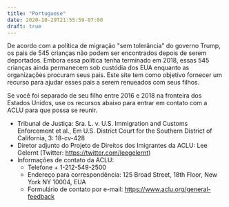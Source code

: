 ```yaml
---
title: "Portuguese"
date: 2020-10-29T21:55:59-07:00
draft: true
---
```


De acordo com a política de migração "sem tolerância" do governo Trump, os pais de 545 crianças não podem ser encontrados depois de serem deportados. Embora essa política tenha terminado em 2018, essas 545 crianças ainda permanecem sob custódia dos EUA enquanto as organizações procuram seus pais. Este site tem como objetivo fornecer um recurso para ajudar esses pais a serem renueados com seus filhos.

Se você foi separado de seu filho entre 2016 e 2018 na fronteira dos Estados Unidos, use os recursos abaixo para entrar em contato com a ACLU para que possa se reunir.

* Tribunal de Justiça: Sra. L. v. U.S. Immigration and Customs Enforcement et al., Em U.S. District Court for the Southern District of California, 3: 18-cv-428
* Diretor adjunto do Projeto de Direitos dos Imigrantes da ACLU: Lee Gelernt (Twitter: https://twitter.com/leegelernt)
* Informações de contato da ACLU:
    * Telefone + 1-212-549-2500
    * Endereço para correspondência: 125 Broad Street, 18th Floor, New York NY 10004, EUA
    * Formulário de contato por e-mail: https://www.aclu.org/general-feedback